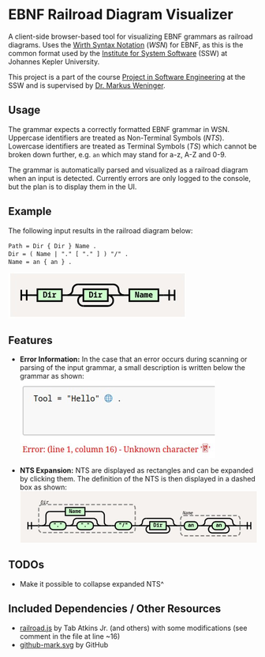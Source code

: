 # EBNF Railroad Diagram Visualizer
A client-side browser-based tool for visualizing EBNF grammars as railroad diagrams.
Uses the [Wirth Syntax Notation](https://en.wikipedia.org/wiki/Wirth_syntax_notation) (*WSN*) for EBNF, as this is the common format used by the [Institute for System Software](https://ssw.jku.at/) (SSW) at Johannes Kepler University.

This project is a part of the course [Project in Software Engineering](https://ssw.jku.at/Teaching/Lectures/PSE/2024SS/index.html) at the SSW and is supervised by [Dr. Markus Weninger](https://ssw.jku.at/General/Staff/Weninger/).

## Usage
The grammar expects a correctly formatted EBNF grammar in WSN. Uppercase identifiers are treated as Non-Terminal Symbols (*NTS*). Lowercase identifiers are treated as Terminal Symbols (*TS*) which cannot be broken down further, e.g. `an` which may stand for a-z, A-Z and 0-9.

The grammar is automatically parsed and visualized as a railroad diagram when an input is detected. Currently errors are only logged to the console, but the plan is to display them in the UI.

## Example
The following input results in the railroad diagram below:
```ebnf
Path = Dir { Dir } Name .
Dir = ( Name | "." [ "." ] ) "/" .
Name = an { an } .
```
![Example railroad diagram for given grammar](./images/basic_railroad_diagram.jpg)

## Features
* **Error Information:** In the case that an error occurs during scanning or parsing of the input grammar, a small description is written below the grammar as shown:  
![Example of message for faulty grammar](./images/faulty_grammar_input.jpg)

* **NTS Expansion:** NTS are displayed as rectangles and can be expanded by clicking them. The definition of the NTS is then displayed in a dashed box as shown:  
![Example railroad diagram with expanded NTS](./images/expanded_railroad_diagram.jpg)

## TODOs
* Make it possible to collapse expanded NTS^

## Included Dependencies / Other Resources
- [railroad.js](https://github.com/tabatkins/railroad-diagrams) by Tab Atkins Jr. (and others) with some modifications (see comment in the file at line ~16)
- [github-mark.svg](https://github.com/logos) by GitHub
